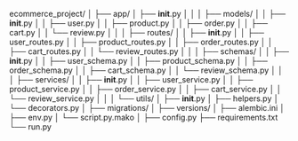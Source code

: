 ecommerce_project/
│
├── app/
│   ├── __init__.py
│   │
│   ├── models/
│   │   ├── __init__.py
│   │   ├── user.py
│   │   ├── product.py
│   │   ├── order.py
│   │   ├── cart.py
│   │   └── review.py
│   │
│   ├── routes/
│   │   ├── __init__.py
│   │   ├── user_routes.py
│   │   ├── product_routes.py
│   │   ├── order_routes.py
│   │   ├── cart_routes.py
│   │   └── review_routes.py
│   │
│   ├── schemas/
│   │   ├── __init__.py
│   │   ├── user_schema.py
│   │   ├── product_schema.py
│   │   ├── order_schema.py
│   │   ├── cart_schema.py
│   │   └── review_schema.py
│   │
│   ├── services/
│   │   ├── __init__.py
│   │   ├── user_service.py
│   │   ├── product_service.py
│   │   ├── order_service.py
│   │   ├── cart_service.py
│   │   └── review_service.py
│   │
│   └── utils/
│       ├── __init__.py
│       ├── helpers.py
│       └── decorators.py
│
├── migrations/
│   ├── versions/
│   ├── alembic.ini
│   ├── env.py
│   └── script.py.mako
│
├── config.py
├── requirements.txt
└── run.py